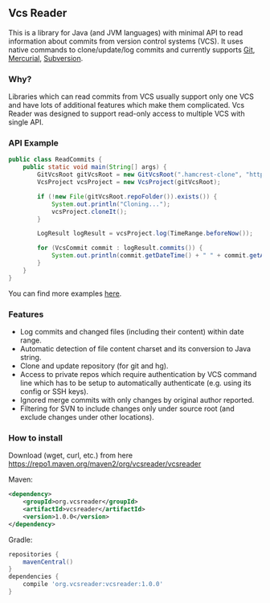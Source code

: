## Vcs Reader
This is a library for Java (and JVM languages) with minimal API to read information about commits from version control systems (VCS).
It uses native commands to clone/update/log commits and currently supports 
[Git](https://git-scm.com/), 
[Mercurial](https://www.mercurial-scm.org/), 
[Subversion](https://subversion.apache.org/).


### Why?
Libraries which can read commits from VCS usually support only one VCS
and have lots of additional features which make them complicated.
Vcs Reader was designed to support read-only access to multiple VCS with single API.


### API Example
```java
public class ReadCommits {
	public static void main(String[] args) {
		GitVcsRoot gitVcsRoot = new GitVcsRoot(".hamcrest-clone", "https://github.com/hamcrest/JavaHamcrest");
		VcsProject vcsProject = new VcsProject(gitVcsRoot);

		if (!new File(gitVcsRoot.repoFolder()).exists()) {
			System.out.println("Cloning...");
			vcsProject.cloneIt();
		}

		LogResult logResult = vcsProject.log(TimeRange.beforeNow());

		for (VcsCommit commit : logResult.commits()) {
			System.out.println(commit.getDateTime() + " " + commit.getAuthor());
		}
	}
}
```
You can find more examples [here](https://github.com/dkandalov/vcs-reader-examples).


### Features
 - Log commits and changed files (including their content) within date range.
 - Automatic detection of file content charset and its conversion to Java string.
 - Clone and update repository (for git and hg).
 - Access to private repos which require authentication by VCS command line 
   which has to be setup to automatically authenticate (e.g. using its config or SSH keys).
 - Ignored merge commits with only changes by original author reported.
 - Filtering for SVN to include changes only under source root (and exclude changes under other locations).


### How to install
Download (wget, curl, etc.) from here https://repo1.maven.org/maven2/org/vcsreader/vcsreader 

Maven:
```xml
<dependency>
    <groupId>org.vcsreader</groupId>
    <artifactId>vcsreader</artifactId>
    <version>1.0.0</version>
</dependency>
```
Gradle:
```groovy
repositories {
	mavenCentral()
}
dependencies {
	compile 'org.vcsreader:vcsreader:1.0.0'
} 
```
